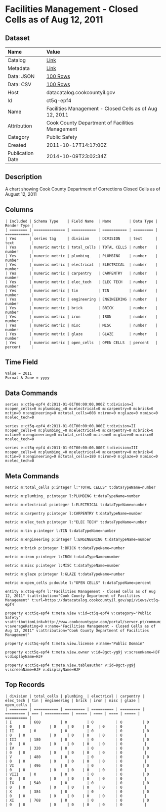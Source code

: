 # Facilities Management - Closed Cells as of Aug 12, 2011

## Dataset

| Name | Value |
| :--- | :---- |
| Catalog | [Link](https://catalog.data.gov/dataset/facilities-management-closed-cells-as-of-aug-12-2011-20fbe) |
| Metadata | [Link](https://datacatalog.cookcountyil.gov/api/views/ct5q-epf4) |
| Data: JSON | [100 Rows](https://datacatalog.cookcountyil.gov/api/views/ct5q-epf4/rows.json?max_rows=100) |
| Data: CSV | [100 Rows](https://datacatalog.cookcountyil.gov/api/views/ct5q-epf4/rows.csv?max_rows=100) |
| Host | datacatalog.cookcountyil.gov |
| Id | ct5q-epf4 |
| Name | Facilities Management - Closed Cells as of Aug 12, 2011 |
| Attribution | Cook County Department of Facilities Management |
| Category | Public Safety |
| Created | 2011-10-17T14:17:00Z |
| Publication Date | 2014-10-09T23:02:34Z |

## Description

A chart showing Cook County Department of Corrections Closed Cells as of August 12, 2011

## Columns

```ls
| Included | Schema Type    | Field Name  | Name        | Data Type | Render Type |
| ======== | ============== | =========== | =========== | ========= | =========== |
| Yes      | series tag     | division    | DIVISION    | text      | text        |
| Yes      | numeric metric | total_cells | TOTAL CELLS | number    | number      |
| Yes      | numeric metric | plumbing_   | PLUMBING    | number    | number      |
| Yes      | numeric metric | electrical  | ELECTRICAL  | number    | number      |
| Yes      | numeric metric | carpentry   | CARPENTRY   | number    | number      |
| Yes      | numeric metric | elec_tech   | ELEC TECH   | number    | number      |
| Yes      | numeric metric | tin         | TIN         | number    | number      |
| Yes      | numeric metric | engineering | ENGINEERING | number    | number      |
| Yes      | numeric metric | brick       | BRICK       | number    | number      |
| Yes      | numeric metric | iron        | IRON        | number    | number      |
| Yes      | numeric metric | misc        | MISC        | number    | number      |
| Yes      | numeric metric | glaze       | GLAZE       | number    | number      |
| Yes      | numeric metric | open_cells  | OPEN CELLS  | percent   | percent     |
```

## Time Field

```ls
Value = 2011
Format & Zone = yyyy
```

## Data Commands

```ls
series e:ct5q-epf4 d:2011-01-01T00:00:00.000Z t:division=I m:open_cells=0 m:plumbing_=0 m:electrical=0 m:carpentry=0 m:brick=0 m:tin=0 m:engineering=0 m:total_cells=608 m:iron=0 m:glaze=0 m:misc=0 m:elec_tech=0

series e:ct5q-epf4 d:2011-01-01T00:00:00.000Z t:division=II m:open_cells=0 m:plumbing_=0 m:electrical=0 m:carpentry=0 m:brick=0 m:tin=0 m:engineering=0 m:total_cells=0 m:iron=0 m:glaze=0 m:misc=0 m:elec_tech=0

series e:ct5q-epf4 d:2011-01-01T00:00:00.000Z t:division=III m:open_cells=0 m:plumbing_=0 m:electrical=0 m:carpentry=0 m:brick=0 m:tin=0 m:engineering=0 m:total_cells=180 m:iron=0 m:glaze=0 m:misc=0 m:elec_tech=0
```

## Meta Commands

```ls
metric m:total_cells p:integer l:"TOTAL CELLS" t:dataTypeName=number

metric m:plumbing_ p:integer l:PLUMBING t:dataTypeName=number

metric m:electrical p:integer l:ELECTRICAL t:dataTypeName=number

metric m:carpentry p:integer l:CARPENTRY t:dataTypeName=number

metric m:elec_tech p:integer l:"ELEC TECH" t:dataTypeName=number

metric m:tin p:integer l:TIN t:dataTypeName=number

metric m:engineering p:integer l:ENGINEERING t:dataTypeName=number

metric m:brick p:integer l:BRICK t:dataTypeName=number

metric m:iron p:integer l:IRON t:dataTypeName=number

metric m:misc p:integer l:MISC t:dataTypeName=number

metric m:glaze p:integer l:GLAZE t:dataTypeName=number

metric m:open_cells p:double l:"OPEN CELLS" t:dataTypeName=percent

entity e:ct5q-epf4 l:"Facilities Management - Closed Cells as of Aug 12, 2011" t:attribution="Cook County Department of Facilities Management" t:url=https://datacatalog.cookcountyil.gov/api/views/ct5q-epf4

property e:ct5q-epf4 t:meta.view v:id=ct5q-epf4 v:category="Public Safety" v:attributionLink=http://www.cookcountygov.com/portal/server.pt/community/facilities_management/294/facilities_management v:averageRating=0 v:name="Facilities Management - Closed Cells as of Aug 12, 2011" v:attribution="Cook County Department of Facilities Management"

property e:ct5q-epf4 t:meta.view.license v:name="Public Domain"

property e:ct5q-epf4 t:meta.view.owner v:id=8gct-yg9j v:screenName=HJF v:displayName=HJF

property e:ct5q-epf4 t:meta.view.tableauthor v:id=8gct-yg9j v:screenName=HJF v:displayName=HJF
```

## Top Records

```ls
| division | total_cells | plumbing_ | electrical | carpentry | elec_tech | tin | engineering | brick | iron | misc | glaze | open_cells | 
| ======== | =========== | ========= | ========== | ========= | ========= | === | =========== | ===== | ==== | ==== | ===== | ========== | 
| I        | 608         | 0         | 0          | 0         | 0         | 0   | 0           | 0     | 0    | 0    | 0     | 0          | 
| II       | 0           | 0         | 0          | 0         | 0         | 0   | 0           | 0     | 0    | 0    | 0     | 0          | 
| III      | 180         | 0         | 0          | 0         | 0         | 0   | 0           | 0     | 0    | 0    | 0     | 0          | 
| IV       | 320         | 0         | 0          | 0         | 0         | 0   | 0           | 0     | 0    | 0    | 0     | 0          | 
| V        | 480         | 0         | 0          | 0         | 0         | 0   | 0           | 0     | 0    | 0    | 0     | 0          | 
| VI       | 496         | 0         | 0          | 0         | 0         | 0   | 0           | 0     | 0    | 0    | 0     | 0          | 
| VIII     | 0           | 0         | 0          | 0         | 0         | 0   | 0           | 0     | 0    | 0    | 0     | 0          | 
| IX       | 540         | 0         | 0          | 0         | 0         | 0   | 0           | 0     | 0    | 0    | 0     | 0          | 
| X        | 384         | 0         | 0          | 0         | 0         | 0   | 0           | 0     | 0    | 0    | 0     | 0          | 
| XI       | 768         | 0         | 0          | 0         | 0         | 0   | 0           | 0     | 0    | 0    | 0     | 0          | 
```